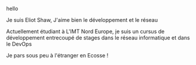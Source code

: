 hello

Je suis Eliot Shaw, 
J'aime bien le développement et le réseau

Actuellement étudiant à L'IMT Nord Europe, je suis un cursus de développement entrecoupé de stages dans le réseau informatique et dans le DevOps

Je pars sous peu à l'étranger en Ecosse !